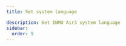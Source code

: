 ```yaml
---
title: Set system language

description: Set INMO Air3 system language
sidebar:
  order: 9
---
```





